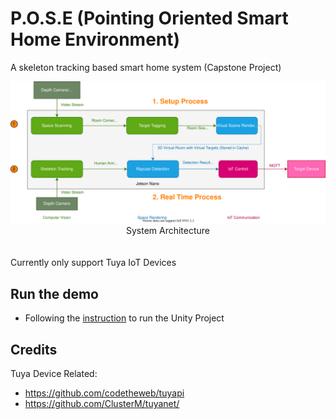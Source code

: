 # P.O.S.E (Pointing Oriented Smart Home Environment)
A skeleton tracking based smart home system (Capstone Project)

<img src="./doc/flow.drawio.svg">
<center>System Architecture</center>
</br>
</br>
Currently only support Tuya IoT Devices

## Run the demo
* Following the [instruction](RaycastDetection/README.md) to run the Unity Project 


## Credits
Tuya Device Related:
* https://github.com/codetheweb/tuyapi
* https://github.com/ClusterM/tuyanet/

